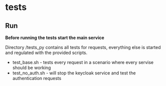 # tests

## Run

**Before running the tests start the main service**

Directory /tests_py contains all tests for requests, everything else is started and regulated with the provided scripts.

* test_base.sh - tests every request in a scenario where every servise should be working
* test_no_auth.sh - will stop the keycloak service and test the authentication requests

